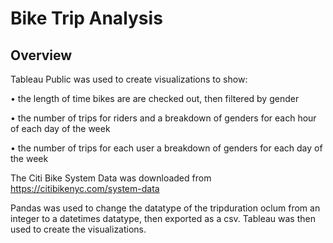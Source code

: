 # Bike Trip Analysis 

## Overview 

Tableau Public was used to create visualizations to show:

•	the length of time bikes are are checked out, then filtered by gender

•	the number of trips for riders and a breakdown of genders for each hour of each day of the week

•	the number of trips for each user a breakdown of genders for each day of the week

The Citi Bike System Data was downloaded from https://citibikenyc.com/system-data

Pandas was used to change the datatype of the tripduration oclum from an integer to a datetimes datatype, then exported as a csv. Tableau was then used to create the visualizations. 
